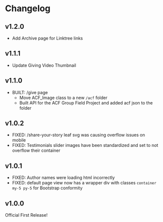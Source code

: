# Changelog

## v1.2.0

- Add Archive page for Linktree links

## v1.1.1

- Update Giving Video Thumbnail

## v1.1.0

- BUILT: /give page
  - Move ACF_Image class to a new `/acf` folder
  - Built API for the ACF Group Field Project and added acf json to the folder

## v1.0.2

- FIXED: /share-your-story leaf svg was causing overflow issues on mobile
- FIXED: Testimonials slider images have been standardized and set to not overflow their container

## v1.0.1

- FIXED: Author names were loading html incorrectly
- FIXED: default page view now has a wrapper div with classes `container my-5 py-5` for Bootstrap conformity

## v1.0.0

Official First Release!

